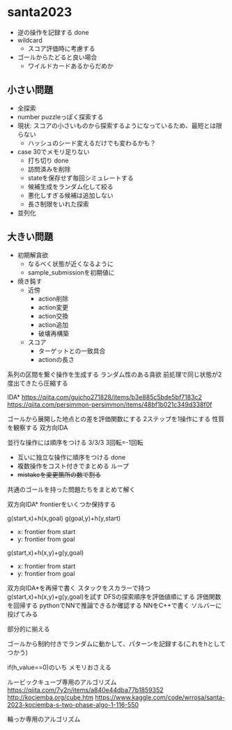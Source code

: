 # santa2023

- 逆の操作を記録する done
- wildcard
    - スコア評価時に考慮する
- ゴールからたどると良い場合
    - ワイルドカードあるからだめか

## 小さい問題
- 全探索
- number puzzleっぽく探索する
- 現状: スコアの小さいものから探索するようになっているため、最短とは限らない
    - ハッシュのシード変えるだけでも変わるかも？
- case 30でメモリ足りない
    - 打ち切り done
    - 訪問済みを削除
    - stateを保存せず毎回シミュレートする
    - 候補生成をランダム化して絞る
    - 悪化しすぎる候補は追加しない
    - 長さ制限をいれた探索
- 並列化

## 大きい問題
- 初期解貪欲
    - なるべく状態が近くなるように
    - sample_submissionを初期値に
- 焼き鈍す
    - 近傍
        - action削除
        - action変更
        - action交換
        - action追加
        - 破壊再構築
    - スコア
        - ターゲットとの一致具合
        - actionの長さ

系列の区間を繋ぐ操作を生成する
    ランダム性のある貪欲
    前処理で同じ状態が2度出てきたら圧縮する

IDA*
https://qiita.com/guicho271828/items/b3e885c5bde5bf7183c2
https://qiita.com/persimmon-persimmon/items/48bf1b021c349d338f0f

ゴールから展開した地点との差を評価関数にする
2ステップを1操作にする
性質を観察する
双方向IDA

並行な操作には順序をつける
3/3/3
3回転=-1回転



- 互いに独立な操作に順序をつける done
- 複数操作をコスト付きでまとめる
    ループ
- ~~mistakeを変更箇所の数で割る~~

共通のゴールを持った問題たちをまとめて解く

双方向IDA*
frontierをいくつか保持する


g(start,x)+h(x,goal)
g(goal,y)+h(y,start)
- x: frontier from start
- y: frontier from goal

g(start,x)+h(x,y)+g(y,goal)
- x: frontier from start
- y: frontier from goal


<!-- hをfrontierとのminにする -->
双方向IDA*を再帰で書く
    スタックをスカラーで持つ
g(start,x)+h(x,y)+g(y,goal)を試す
DFSの探索順序を評価値順にする
評価関数を回帰する
    pythonでNNで推論できるか確認する
    NNをC++で書く
ソルバーに投げてみる


部分的に揃える

ゴールから制約付きでランダムに動かして、パターンを記録する(これをhとしてつかう)

<!-- h := 各点を揃えるために必要な回数の和
    事前計算可能

                  A
A A A A A A A A A B B B B B B B B B C C C C C C C C C D D D D D D D D D E E E E E E E E E F F F F F F F F F -->
if(h_value==0)のいち
メモリおさえる


ルービックキューブ専用のアルゴリズム
    https://qiita.com/7y2n/items/a840e44dba77b1859352
    http://kociemba.org/cube.htm
    https://www.kaggle.com/code/wrrosa/santa-2023-kociemba-s-two-phase-algo-1-116-550


輪っか専用のアルゴリズム
